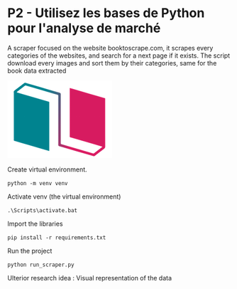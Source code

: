 # P2 - Utilisez les bases de Python pour l'analyse de marché

A scraper focused on the website booktoscrape.com, it scrapes every categories of the websites, and search for a next page if it exists. The script download every images and sort them by their categories, same for the book data extracted 


![image du logo](bookstore.png
 "Logo Title Text 1")

Create virtual environment. 
```
python -m venv venv
```
Activate venv (the virtual environment)

```
.\Scripts\activate.bat
```
Import the libraries 
``` 
pip install -r requirements.txt
 ```


Run the project 
```
python run_scraper.py
```
Ulterior research idea : 
Visual representation of the data 


